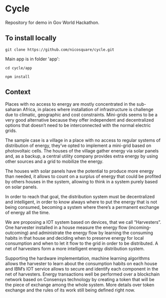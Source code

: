 # Cycle
Repository for demo in Gov World Hackathon.

## To install locally

`git clone https://github.com/nicosquare/cycle.git `

Main app is in folder 'app':

`cd cycle/app `

`npm install `


## Context

Places with no access to energy are mostly concentrated in the sub-saharan Africa, in places where installation of infrastructure is challenge due to climatic, geographic and cost  constraints. Mini-grids seems to be a very good alternative  because they offer independent and decentralized options that doesn’t need to be interconnected with the normal electric grids.

The sample case is a village in a place with no access to regular systems of distribution of energy, they’ve opted to implement a mini-grid based on photovoltaic cells. The houses of the village gather energy via solar panels and, as a backup, a central utility company provides extra energy by using other sources and a grid to mobilize the energy.

The houses with solar panels have the potential to produce more energy than needed, it allows to count on a surplus of energy that could be profited by others houses in the system, allowing to think in a system purely based on solar panels.

In order to reach that goal, the distribution system must be decentralized and intelligent, in order to know always where to put the energy that is not being consumed, becoming a system where there’s a permanent exchange of energy all the time.

We are proposing a IOT system based on devices, that we call “Harvesters”. One harvester installed in a house measure the energy flow (incoming-outcoming) and administrate the energy flow by learning the consuming habits in that house and deciding when to preserve energy for local consumption and when to let it flow to the grid in order to be distributed. A net of harvesters form a more intelligent energy distribution system.

Supporting the hardware implementation, machine learning algorithms allows the harvester to learn about the consumption habits on each house and IBM’s IOT service allows to secure and identify each component in the net of harvesters. Energy transactions well be performed over a blockchain network based on Consensys technology by creating a token that will be the piece of exchange among the whole system. More details over token exchange and the rules of its work still being defined right now.

